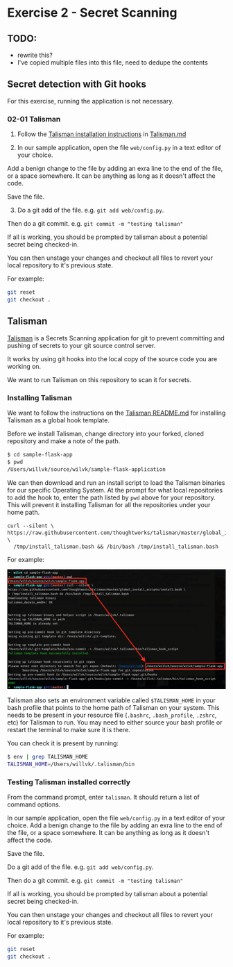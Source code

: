 # Exercise 2 - Secret Scanning

## TODO:

- rewrite this?
- I've copied multiple files into this file, need to dedupe the contents

## Secret detection with Git hooks

For this exercise, running the application is not necessary.

### 02-01 Talisman

1. Follow the [Talisman installation instructions](00_setup.md#Installing_Talisman) in [Talisman.md](talisman.md)

2. In our sample application, open the file `web/config.py` in a text editor of your choice.

Add a benign change to the file by adding an exra line to the end of the file, or a space somewhere. It can be anything as long as it doesn't affect the code.

Save the file.

3. Do a git add of the file. e.g. `git add web/config.py`.

Then do a git commit. e.g. `git commit -m "testing talisman"`

If all is working, you should be prompted by talisman about a potential secret being checked-in.

You can then unstage your changes and checkout all files to revert your local repository to it's previous state.

For example:

```sh
git reset
git checkout .
```

## Talisman

[Talisman](https://github.com/thoughtworks/talisman) is a Secrets Scanning application for git to prevent committing and pushing of secrets to your git source control server.

It works by using git hooks into the local copy of the source code you are working on.

We want to run Talisman on this repository to scan it for secrets.

### Installing Talisman

We want to follow the instructions on the [Talisman README.md](https://github.com/thoughtworks/talisman#installation-as-a-global-hook-template
) for installing Talisman as a global hook template.

Before we install Talisman, change directory into your forked, cloned repository and make a note of the path.

```bash
$ cd sample-flask-app
$ pwd
/Users/willvk/source/wilvk/sample-flask-application
```

We can then download and run an install script to load the Talisman binaries for our specific Operating System. At the prompt for what local repositories to add the hook to, enter the path listed by `pwd` above for your repository. This will prevent it installing Talisman for all the repositories under your home path.

```
curl --silent \
https://raw.githubusercontent.com/thoughtworks/talisman/master/global_install_scripts/install.bash \
  /tmp/install_talisman.bash && /bin/bash /tmp/install_talisman.bash
```

For example:

![](./images/1.png)

Talisman also sets an environment variable called `$TALISMAN_HOME` in your bash profile that points to the home path of Talisman on your system. This needs to be present in your resource file (`.bashrc`, `.bash_profile`, `.zshrc`, etc) for Talisman to run. You may need to either source your bash profile or restart the terminal to make sure it is there.

You can check it is present by running:

```bash
$ env | grep TALISMAN_HOME
TALISMAN_HOME=/Users/willvk/.talisman/bin
```

### Testing Talisman installed correctly

From the command prompt, enter `talisman`. It should return a list of command options.

In our sample application, open the file `web/config.py` in a text editor of your choice. Add a benign change to the file by adding an exra line to the end of the file, or a space somewhere. It can be anything as long as it doesn't affect the code.


Save the file.

Do a git add of the file. e.g. `git add web/config.py`.

Then do a git commit. e.g. `git commit -m "testing talisman"`

If all is working, you should be prompted by talisman about a potential secret being checked-in.

You can then unstage your changes and checkout all files to revert your local repository to it's previous state.

For example:

```sh
git reset
git checkout .
```


